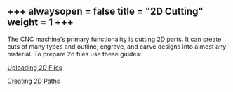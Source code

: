 +++
alwaysopen = false
title = "2D Cutting"
weight = 1
+++
---
The CNC machine's primary functionality is cutting 2D parts. It can create cuts of many types and outline, engrave, and carve designs into almost any material. To prepare 2d files use these guides:

[Uploading 2D Files](https://cid.friendscentral.org/cnc/2d-cutting/uploading/index.html)

[Creating 2D Paths](https://cid.friendscentral.org/cnc/2d-cutting/path/index.html)
